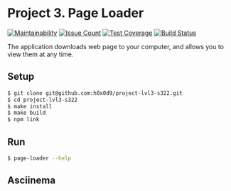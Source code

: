 # Project 3. Page Loader

[![Maintainability](https://api.codeclimate.com/v1/badges/3f8f2039ef842f5a2c55/maintainability)](https://codeclimate.com/github/h0x0d9/project-lvl3-s322/maintainability)
[![Issue Count](https://codeclimate.com/github/h0x0d9/project-lvl3-s322/badges/issue_count.svg)](https://codeclimate.com/github/h0x0d9/project-lvl3-s322)
[![Test Coverage](https://api.codeclimate.com/v1/badges/3f8f2039ef842f5a2c55/test_coverage)](https://codeclimate.com/github/h0x0d9/project-lvl3-s322/test_coverage)
[![Build Status](https://travis-ci.org/h0x0d9/project-lvl3-s322.svg?branch=master)](https://travis-ci.org/h0x0d9/project-lvl3-s322)

The application downloads web page to your computer, and allows you to view them at any time.

## Setup

```sh
$ git clone git@github.com:h0x0d9/project-lvl3-s322.git
$ cd project-lvl3-s322
$ make install
$ make build
$ npm link
```

## Run

```sh
$ page-loader --help
```

## Asciinema
